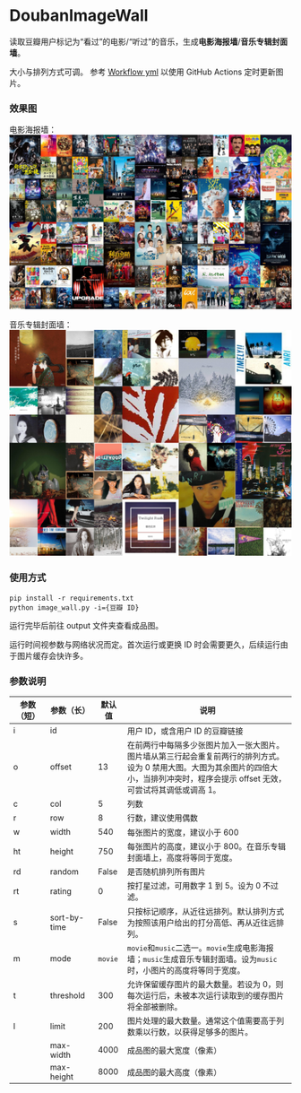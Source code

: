 # DoubanImageWall

读取豆瓣用户标记为“看过”的电影/“听过”的音乐，生成**电影海报墙**/**音乐专辑封面墙**。

大小与排列方式可调。
参考 [Workflow yml](.github/workflows/generate-image-wall.yml) 以使用 GitHub Actions 定时更新图片。

### 效果图
电影海报墙：
![MoviePosterWall](output/49729399_movie.jpg?raw=true "MoviePosterWall")

音乐专辑封面墙：
![MusicAlbumCoverWall](output/49729399_music.jpg?raw=true "MusicAlbumCoverWall")

### 使用方式
```
pip install -r requirements.txt
python image_wall.py -i={豆瓣 ID}
```
运行完毕后前往 output 文件夹查看成品图。

运行时间视参数与网络状况而定。首次运行或更换 ID 时会需要更久，后续运行由于图片缓存会快许多。
### 参数说明
| 参数（短） | 参数（长） | 默认值 | 说明 |
| - | - | - | - |
| i | id |  |用户 ID，或含用户 ID 的豆瓣链接 |
| o | offset | 13 |在前两行中每隔多少张图片加入一张大图片。图片墙从第三行起会重复前两行的排列方式。<br>设为 0 禁用大图。大图为其余图片的四倍大小，当排列冲突时，程序会提示 offset 无效，可尝试将其调低或调高 1。|
| c | col | 5 | 列数 |
| r | row | 8 | 行数，建议使用偶数 |
| w | width | 540 | 每张图片的宽度，建议小于 600 |
| ht | height | 750 | 每张图片的高度，建议小于 800。在音乐专辑封面墙上，高度将等同于宽度。 |
| rd | random | False| 是否随机排列所有图片 |
| rt | rating | 0 | 按打星过滤，可用数字 1 到 5。设为 0 不过滤。 |
| s | sort-by-time | False | 只按标记顺序，从近往远排列。默认排列方式为按照该用户给出的打分高低、再从近往远排列。 |
| m | mode | `movie` | `movie`和`music`二选一。`movie`生成电影海报墙；`music`生成音乐专辑封面墙。设为`music`时，小图片的高度将等同于宽度。 |
| t | threshold | 300 | 允许保留缓存图片的最大数量。若设为 0，则每次运行后，未被本次运行读取到的缓存图片将全部被删除。 |
| l | limit | 200 | 图片处理的最大数量。通常这个值需要高于列数乘以行数，以获得足够多的图片。 |
|   | max-width | 4000 | 成品图的最大宽度（像素） |
|   | max-height | 8000 | 成品图的最大高度（像素） |
